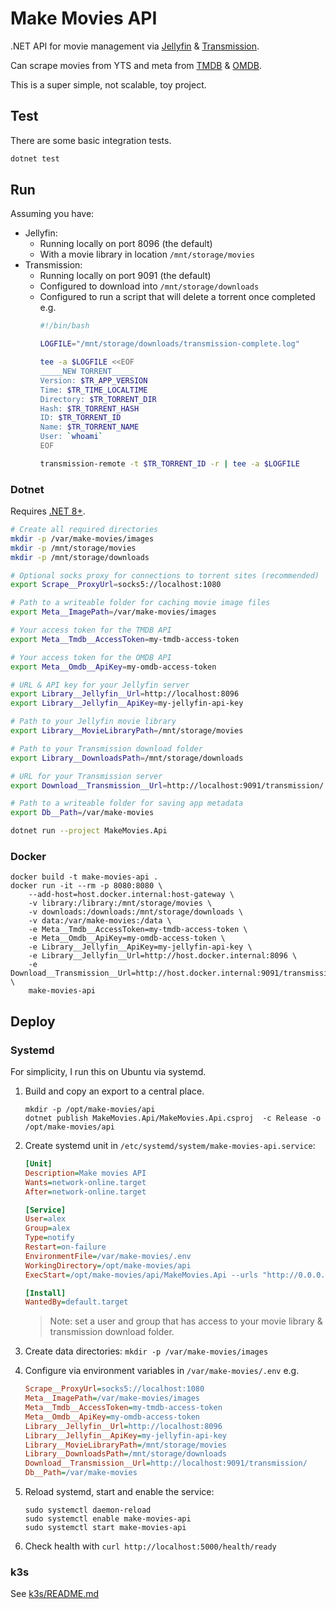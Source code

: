 # Make Movies API

.NET API for movie management via [Jellyfin](https://jellyfin.org) & [Transmission](https://transmissionbt.com/).

Can scrape movies from YTS and meta from [TMDB](https://www.themoviedb.org) & [OMDB](https://www.omdbapi.com).

This is a super simple, not scalable, toy project.

## Test

There are some basic integration tests.

```bash
dotnet test
```

## Run

Assuming you have:
*  Jellyfin:
   * Running locally on port 8096 (the default)
   * With a movie library in location `/mnt/storage/movies`
*  Transmission:
   * Running locally on port 9091 (the default)
   * Configured to download into `/mnt/storage/downloads`
   * Configured to run a script that will delete a torrent once completed e.g.
     ```bash
     #!/bin/bash

     LOGFILE="/mnt/storage/downloads/transmission-complete.log"

     tee -a $LOGFILE <<EOF
     _____NEW TORRENT_____
     Version: $TR_APP_VERSION
     Time: $TR_TIME_LOCALTIME
     Directory: $TR_TORRENT_DIR
     Hash: $TR_TORRENT_HASH
     ID: $TR_TORRENT_ID
     Name: $TR_TORRENT_NAME
     User: `whoami`
     EOF

     transmission-remote -t $TR_TORRENT_ID -r | tee -a $LOGFILE
     ```

### Dotnet

Requires [.NET 8+](https://dotnet.microsoft.com/en-us/download).

```bash
# Create all required directories
mkdir -p /var/make-movies/images
mkdir -p /mnt/storage/movies
mkdir -p /mnt/storage/downloads

# Optional socks proxy for connections to torrent sites (recommended)
export Scrape__ProxyUrl=socks5://localhost:1080

# Path to a writeable folder for caching movie image files
export Meta__ImagePath=/var/make-movies/images

# Your access token for the TMDB API
export Meta__Tmdb__AccessToken=my-tmdb-access-token

# Your access token for the OMDB API
export Meta__Omdb__ApiKey=my-omdb-access-token

# URL & API key for your Jellyfin server
export Library__Jellyfin__Url=http://localhost:8096
export Library__Jellyfin__ApiKey=my-jellyfin-api-key

# Path to your Jellyfin movie library
export Library__MovieLibraryPath=/mnt/storage/movies

# Path to your Transmission download folder
export Library__DownloadsPath=/mnt/storage/downloads

# URL for your Transmission server
export Download__Transmission__Url=http://localhost:9091/transmission/

# Path to a writeable folder for saving app metadata
export Db__Path=/var/make-movies

dotnet run --project MakeMovies.Api
```

### Docker

```shell
docker build -t make-movies-api .
docker run -it --rm -p 8080:8080 \
    --add-host=host.docker.internal:host-gateway \
    -v library:/library:/mnt/storage/movies \
    -v downloads:/downloads:/mnt/storage/downloads \
    -v data:/var/make-movies:/data \
    -e Meta__Tmdb__AccessToken=my-tmdb-access-token \
    -e Meta__Omdb__ApiKey=my-omdb-access-token \
    -e Library__Jellyfin__ApiKey=my-jellyfin-api-key \
    -e Library__Jellyfin__Url=http://host.docker.internal:8096 \
    -e Download__Transmission__Url=http://host.docker.internal:9091/transmission/ \
    make-movies-api
```

## Deploy

### Systemd

For simplicity, I run this on Ubuntu via systemd.

1. Build and copy an export to a central place.
    ```shell
    mkdir -p /opt/make-movies/api
    dotnet publish MakeMovies.Api/MakeMovies.Api.csproj  -c Release -o /opt/make-movies/api
    ```
2. Create systemd unit in `/etc/systemd/system/make-movies-api.service`:

    ```ini
    [Unit]
    Description=Make movies API
    Wants=network-online.target
    After=network-online.target

    [Service]
    User=alex
    Group=alex
    Type=notify
    Restart=on-failure
    EnvironmentFile=/var/make-movies/.env
    WorkingDirectory=/opt/make-movies/api
    ExecStart=/opt/make-movies/api/MakeMovies.Api --urls "http://0.0.0.0:5000" --environment Production

    [Install]
    WantedBy=default.target
    ```
    > Note: set a user and group that has access to your movie library & transmission download folder.
3. Create data directories: `mkdir -p /var/make-movies/images`
4. Configure via environment variables in `/var/make-movies/.env` e.g.
    ```ini
    Scrape__ProxyUrl=socks5://localhost:1080
    Meta__ImagePath=/var/make-movies/images
    Meta__Tmdb__AccessToken=my-tmdb-access-token
    Meta__Omdb__ApiKey=my-omdb-access-token
    Library__Jellyfin__Url=http://localhost:8096
    Library__Jellyfin__ApiKey=my-jellyfin-api-key
    Library__MovieLibraryPath=/mnt/storage/movies
    Library__DownloadsPath=/mnt/storage/downloads
    Download__Transmission__Url=http://localhost:9091/transmission/
    Db__Path=/var/make-movies
    ```
5. Reload systemd, start and enable the service:
    ```shell
    sudo systemctl daemon-reload
    sudo systemctl enable make-movies-api
    sudo systemctl start make-movies-api
    ```
6. Check health with `curl http://localhost:5000/health/ready`

### k3s

See [k3s/README.md](../k8s/README.md)
